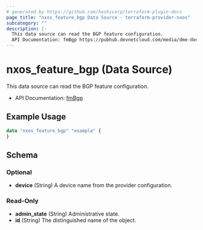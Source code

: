 ```yaml
---
# generated by https://github.com/hashicorp/terraform-plugin-docs
page_title: "nxos_feature_bgp Data Source - terraform-provider-nxos"
subcategory: ""
description: |-
  This data source can read the BGP feature configuration.
  API Documentation: fmBgp https://pubhub.devnetcloud.com/media/dme-docs-10-2-2/docs/Feature%20Management/fm:Bgp/
---
```


# nxos_feature_bgp (Data Source)

This data source can read the BGP feature configuration.

- API Documentation: [fmBgp](https://pubhub.devnetcloud.com/media/dme-docs-10-2-2/docs/Feature%20Management/fm:Bgp/)

## Example Usage

```terraform
data "nxos_feature_bgp" "example" {
}
```

<!-- schema generated by tfplugindocs -->
## Schema

### Optional

- **device** (String) A device name from the provider configuration.

### Read-Only

- **admin_state** (String) Administrative state.
- **id** (String) The distinguished name of the object.


